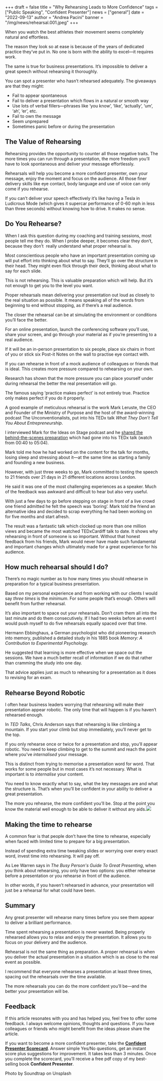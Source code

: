 +++
draft = false
title = "Why Rehearsing Leads to More Confidence"
tags = ["Public Speaking", "Confident Presenter"]
news = ["general"]
date = "2022-09-13"
author = "Andrea Pacini"
banner = "/img/news/rehearsal.001.jpeg"
+++
<!--StartFragment-->

When you watch the best athletes their movement seems completely natural and effortless. 

The reason they look so at ease is because of the years of dedicated practice they’ve put in. No one is born with the ability to excel—it requires work.

The same is true for business presentations. It’s impossible to deliver a great speech without rehearsing it thoroughly. 

You can spot a presenter who hasn’t rehearsed adequately. The giveaways are that they might:

* Fail to appear spontaneous
* Fail to deliver a presentation which flows in a natural or smooth way
* Use lots of verbal fillers—phrases like ‘you know’, ‘like’, ‘actually’, ‘um’, ‘ah’, ‘er’, etc.
* Fail to own the message 
* Seem unprepared
* Sometimes panic before or during the presentation

## The Value of Rehearsing

Rehearsing provides the opportunity to counter all those negative traits. The more times you can run through a presentation, the more freedom you’ll have to look spontaneous and deliver your message effortlessly. 

Rehearsals will help you become a more confident presenter, own your message, enjoy the moment and focus on the audience. All those finer delivery skills like eye contact, body language and use of voice can only come if you rehearse.

If you can’t deliver your speech effectively it’s like having a Tesla in Ludicrous Mode (which gives it supercar performance of 0-60 mph in less than three seconds) without knowing how to drive. It makes no sense.

## Do You Rehearse?

When I ask this question during my coaching and training sessions, most people tell me they do. When I probe deeper, it becomes clear they don’t, because they don’t  really understand what proper rehearsal is.

Most conscientious people who have an important presentation coming up will put effort into thinking about what to say. They’ll go over the structure in their head. They might even flick through their deck, thinking about what to say for each slide.

This is not rehearsing. This is valuable preparation which will help. But it’s not enough to get you to the level you want.

Proper rehearsals mean delivering your presentation out loud as closely to the real situation as possible. It means speaking all of the words from beginning to end without stopping, as if there’s a real audience.

The closer the rehearsal can be at simulating the environment or conditions you’ll face the better.

For an online presentation, launch the conferencing software you’ll use, share your screen, and go through your material as if you’re presenting to a real audience.

If it will be an in-person presentation to six people, place six chairs in front of you or stick six Post-it Notes on the wall to practise eye contact with.

If you can rehearse in front of a mock audience of colleagues or friends that is ideal. This creates more pressure compared to rehearsing on your own.

Research has shown that the more pressure you can place yourself under during rehearsal the better the real presentation will go. 

The famous saying ‘practice makes perfect’ is not entirely true. Practice only makes perfect if you do it properly. 

A good example of meticulous rehearsal is the work Mark Leruste, the CEO and Founder of the Ministry of Purpose and the host of the award-winning podcast The Unconventionalists, put into his TEDx talk *What They Don’t Tell You About Entrepreneurship*.

I interviewed Mark for the Ideas on Stage podcast and he [shared the behind-the-scenes preparation](https://youtu.be/s7Da3rGuLvM) which had gone into his TEDx talk (watch from 00:40 to 05:04).

Mark told me how he had worked on the content for the talk for months, losing sleep and stressing about it—at the same time as starting a family and founding a new business.

However, with just three weeks to go, Mark committed to testing the speech to 21 friends over 21 days in 21 different locations across London.

He said it was one of the most challenging experiences as a speaker. Much of the feedback was awkward and difficult to hear but also very useful.

With just a few days to go before stepping on stage in front of a live crowd one friend admitted he felt the speech was ‘boring’. Mark told the friend an alternative idea and decided to scrap everything he had been working on for five months and start afresh.

The result was a fantastic talk which clocked up more than one million views and became the most watched TEDxCardiff talk to date. It shows why rehearsing in front of someone is so important. Without that honest feedback from his friends, Mark would never have made such fundamental and important changes which ultimately made for a great experience for his audience.

## How much rehearsal should I do?

There’s no magic number as to how many times you should rehearse in preparation for a typical business presentation. 

Based on my personal experience and from working with our clients I would say *three times* is the *minimum*. For some people that’s enough. Others will benefit from further rehearsal.

It’s also important to space out your rehearsals. Don’t cram them all into the last minute and do them consecutively. If I had two weeks before an event I would push myself to do five rehearsals equally spaced over that time. 

Hermann Ebbinghaus, a German psychologist who did pioneering research into memory, published a detailed study in his 1885 book *Memory: A Contribution to Experimental Psychology.*

He suggested that learning is more effective when we space out the sessions. We have a much better recall of information if we do that rather than cramming the study into one day.

That advice applies just as much to rehearsing for a presentation as it does to revising for an exam.

## Rehearse Beyond Robotic

I often hear business leaders worrying that rehearsing will make their presentation appear robotic. The only time that will happen is if you haven’t rehearsed enough.

In *TED Talks*, Chris Anderson says that rehearsing is like climbing a mountain. If you start your climb but stop immediately, you’ll never get to the top. 

If you only rehearse once or twice for a presentation and stop, you’ll appear robotic. You need to keep climbing to get to the summit and reach the point where you’ve *internalised* your message.

This is distinct from trying to memorise a presentation word for word. That works for some people but in most cases it’s not necessary. What is important is to *internalise* your content. 

You need to know exactly what to say, what the key messages are and what the structure is. That’s when you’ll be confident in your ability to deliver a great presentation. 

The more you rehearse, the more confident you’ll be. Stop at the point you know the material well enough to be able to deliver it without any aids.![](https://lh3.googleusercontent.com/yP9IGU_YmOLnzh4ktMcu8lG4LDjBuWvJ29BszykiWq9Zlrz1wLK4Y-ZH_vETjvlKs-ZkKOu-sME2LCRU91-sa9iWr-f1qDXpI9VvrC4zjtc9LTwBB5VDhNWmXHvpDD1aaRkcUbbVkTs7jEJdF-AWzHPTZgwNHmQoqRmEfQzO2XEfz-vs2YzWjqWkiQ)

## Making the time to rehearse

A common fear is that people don’t have the time to rehearse, especially when faced with limited time to prepare for a big presentation.

Instead of spending extra time tweaking slides or worrying over every exact word, invest time into rehearsing. It will pay off.

As Lee Warren says in *The Busy Person's Guide To Great Presenting*, when you think about rehearsing, you only have two options: you either rehearse before a presentation or you rehearse in front of the audience. 

In other words, if you haven’t rehearsed in advance, your presentation will just be a rehearsal for what could have been.

## Summary

Any great presenter will rehearse many times before you see them appear to deliver a brilliant performance. 

Time spent rehearsing a presentation is never wasted. Being properly rehearsed allows you to relax and enjoy the presentation. It allows you to focus on your delivery and the audience.

Rehearsal is not the same thing as preparation. A proper rehearsal is when you deliver the actual presentation in a situation which is as close to the real event as possible.

I recommend that everyone rehearses a presentation at least three times, spacing out the rehearsals over the time available.

The more rehearsals you can do the more confident you’ll be—and the better your presentation will be.

## Feedback 

If this article resonates with you and has helped you, feel free to offer some feedback. I always welcome opinions, thoughts and questions. If you have colleagues or friends who might benefit from the ideas please share the article.

If you want to become a more confident presenter, take the **[Confident Presenter Scorecard](https://presentationscorecard.scoreapp.com/)**. Answer simple Yes/No questions, get an instant score plus suggestions for improvement. It takes less than 3 minutes. Once you complete the scorecard, you’ll receive a free pdf copy of my best-selling book **Confident Presenter**.

Photo by Soundtrap on Unsplash

<!--EndFragment-->